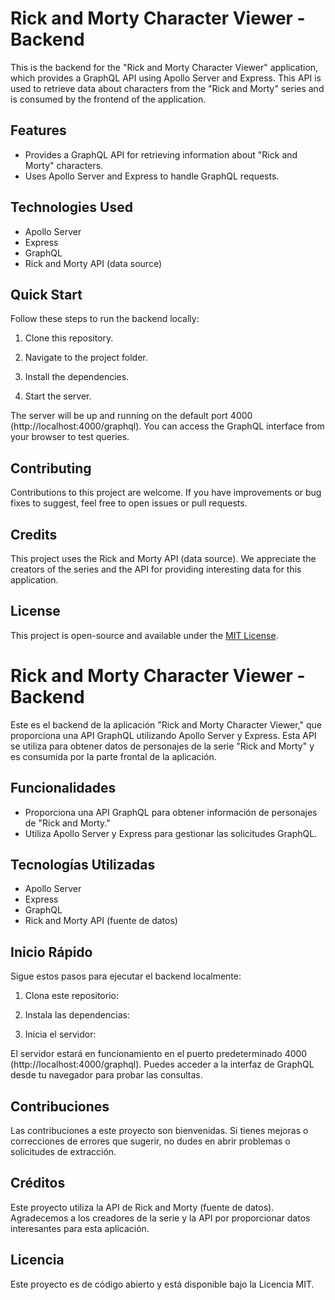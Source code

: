 # Rick and Morty Character Viewer - Backend

This is the backend for the "Rick and Morty Character Viewer" application, which provides a GraphQL API using Apollo Server and Express. This API is used to retrieve data about characters from the "Rick and Morty" series and is consumed by the frontend of the application.

## Features

- Provides a GraphQL API for retrieving information about "Rick and Morty" characters.
- Uses Apollo Server and Express to handle GraphQL requests.

## Technologies Used

- Apollo Server
- Express
- GraphQL
- Rick and Morty API (data source)

## Quick Start

Follow these steps to run the backend locally:

1. Clone this repository.

2. Navigate to the project folder.

3. Install the dependencies.

4. Start the server.

The server will be up and running on the default port 4000 (http://localhost:4000/graphql). You can access the GraphQL interface from your browser to test queries.

## Contributing

Contributions to this project are welcome. If you have improvements or bug fixes to suggest, feel free to open issues or pull requests.

## Credits

This project uses the Rick and Morty API (data source). We appreciate the creators of the series and the API for providing interesting data for this application.

## License

This project is open-source and available under the [MIT License](LICENSE).

# Rick and Morty Character Viewer - Backend

Este es el backend de la aplicación "Rick and Morty Character Viewer," que proporciona una API GraphQL utilizando Apollo Server y Express. Esta API se utiliza para obtener datos de personajes de la serie "Rick and Morty" y es consumida por la parte frontal de la aplicación.

## Funcionalidades

- Proporciona una API GraphQL para obtener información de personajes de "Rick and Morty."
- Utiliza Apollo Server y Express para gestionar las solicitudes GraphQL.

## Tecnologías Utilizadas

- Apollo Server
- Express
- GraphQL
- Rick and Morty API (fuente de datos)

## Inicio Rápido

Sigue estos pasos para ejecutar el backend localmente:

1. Clona este repositorio:

2. Instala las dependencias:

3. Inicia el servidor:

El servidor estará en funcionamiento en el puerto predeterminado 4000 (http://localhost:4000/graphql). Puedes acceder a la interfaz de GraphQL desde tu navegador para probar las consultas.

## Contribuciones

Las contribuciones a este proyecto son bienvenidas. Si tienes mejoras o correcciones de errores que sugerir, no dudes en abrir problemas o solicitudes de extracción.

## Créditos

Este proyecto utiliza la API de Rick and Morty (fuente de datos). Agradecemos a los creadores de la serie y la API por proporcionar datos interesantes para esta aplicación.

## Licencia

Este proyecto es de código abierto y está disponible bajo la Licencia MIT.
